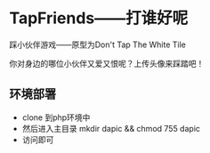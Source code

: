 TapFriends——打谁好呢
==========

踩小伙伴游戏——原型为Don't Tap The White Tile


你对身边的哪位小伙伴又爱又恨呢？上传头像来踩踏吧！

## 环境部署
- clone 到php环境中
- 然后进入主目录 mkdir dapic && chmod 755 dapic
- 访问即可
